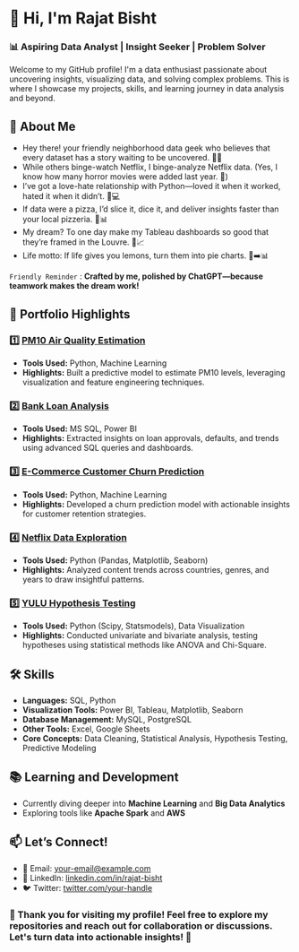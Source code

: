 # 👋 Hi, I'm Rajat Bisht  

### 📊 **Aspiring Data Analyst | Insight Seeker | Problem Solver**  

Welcome to my GitHub profile! I'm a data enthusiast passionate about uncovering insights, visualizing data, and solving complex problems. This is where I showcase my projects, skills, and learning journey in data analysis and beyond.  


## 🌟 **About Me**  

- Hey there! your friendly neighborhood data geek who believes that every dataset has a story waiting to be uncovered. 📖✨  
- While others binge-watch Netflix, I binge-analyze Netflix data. (Yes, I know how many horror movies were added last year. 🧟)  
- I’ve got a love-hate relationship with Python—loved it when it worked, hated it when it didn’t. 🐍💻  
- If data were a pizza, I’d slice it, dice it, and deliver insights faster than your local pizzeria. 🍕📊  
- My dream? To one day make my Tableau dashboards so good that they’re framed in the Louvre. 🎨📈
- Life motto: If life gives you lemons, turn them into pie charts. 🍋➡️📊

`Friendly Reminder` : **Crafted by me, polished by ChatGPT—because teamwork makes the dream work!**

## 💼 **Portfolio Highlights**  

### 1️⃣ [PM10 Air Quality Estimation](https://tinyurl.com/34pytb3a)
- **Tools Used:** Python, Machine Learning  
- **Highlights:** Built a predictive model to estimate PM10 levels, leveraging visualization and feature engineering techniques.  

### 2️⃣ [Bank Loan Analysis](https://tinyurl.com/34twydhd) 
- **Tools Used:** MS SQL, Power BI  
- **Highlights:** Extracted insights on loan approvals, defaults, and trends using advanced SQL queries and dashboards.  

### 3️⃣ [E-Commerce Customer Churn Prediction](https://tinyurl.com/ydzpxvpe)
- **Tools Used:** Python, Machine Learning  
- **Highlights:** Developed a churn prediction model with actionable insights for customer retention strategies.  

### 4️⃣ [Netflix Data Exploration](https://tinyurl.com/4y5ayucy)
- **Tools Used:** Python (Pandas, Matplotlib, Seaborn)  
- **Highlights:** Analyzed content trends across countries, genres, and years to draw insightful patterns.  

### 5️⃣ [YULU Hypothesis Testing](https://tinyurl.com/mvefu92h)
- **Tools Used:** Python (Scipy, Statsmodels), Data Visualization  
- **Highlights:** Conducted univariate and bivariate analysis, testing hypotheses using statistical methods like ANOVA and Chi-Square.  


## 🛠 **Skills**  
- **Languages:** SQL, Python  
- **Visualization Tools:** Power BI, Tableau, Matplotlib, Seaborn  
- **Database Management:** MySQL, PostgreSQL  
- **Other Tools:** Excel, Google Sheets  
- **Core Concepts:** Data Cleaning, Statistical Analysis, Hypothesis Testing, Predictive Modeling  


## 📚 **Learning and Development**  
- Currently diving deeper into **Machine Learning** and **Big Data Analytics**  
- Exploring tools like **Apache Spark** and **AWS**  


## 📫 **Let’s Connect!**  
- 📧 Email: [your-email@example.com](mailto:your-email@example.com)  
- 💼 LinkedIn: [linkedin.com/in/rajat-bisht](https://linkedin.com/in/rajat-bisht)  
- 🐦 Twitter: [twitter.com/your-handle](https://twitter.com/your-handle)  


### 🌟 Thank you for visiting my profile! Feel free to explore my repositories and reach out for collaboration or discussions. Let's turn data into actionable insights! 🚀  

